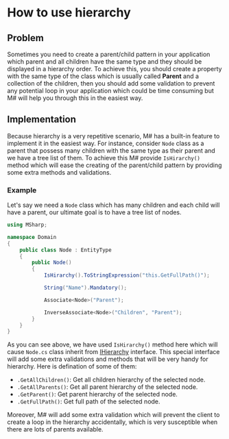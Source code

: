 # How to use hierarchy

## Problem

Sometimes you need to create a parent/child pattern in your application which parent and all children have the same type and they should be displayed in a hierarchy order. To achieve this, you should create a property with the same type of the class which is usually called **Parent** and a collection of the children, then you should add some validation to prevent any potential loop in your application which could be time consuming but M# will help you through this in the easiest way.

## Implementation
Because hierarchy is a very repetitive scenario, M# has a built-in feature to implement it in the easiest way. For instance, consider `Node` class as a parent that possess many children with the same type as their parent and we have a tree list of them. To achieve this M# provide `IsHirarchy()` method which will ease the creating of the parent/child pattern by providing some extra methods and validations.

### Example
Let's say we need a `Node` class which has many children and each child will have a parent, our ultimate goal is to have a tree list of nodes.

```csharp
using MSharp;

namespace Domain
{
    public class Node : EntityType
    {
        public Node()
        {
            IsHirarchy().ToStringExpression("this.GetFullPath()");

            String("Name").Mandatory();

            Associate<Node>("Parent");

            InverseAssociate<Node>("Children", "Parent");
        }
    }
}
```
As you can see above, we have used `IsHirarchy()` method here which will cause `Node.cs` class inherit from [IHierarchy](http://learn.msharp.co.uk/#/Domain/Advanced/MSharpInterface?id=hierarchy) interface. This special interface will add some extra validations and methods that will be very handy for hierarchy. Here is defination of some of them:

- `.GetAllChildren()`: Get all children hierarchy of the selected node.
- `.GetAllParents()`: Get all parent hierarchy of the selected node.
- `.GetParent()`: Get parent hierarchy of the selected node.
- `.GetFullPath()`: Get full path of the selected node.

Moreover, M# will add some extra validation which will prevent the client to create a loop in the hierarchy accidentally, which is very susceptible when there are lots of parents available.
